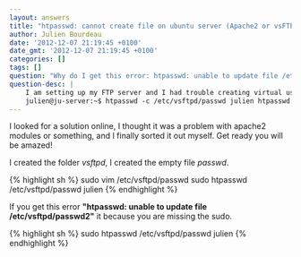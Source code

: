 ```yaml
---
layout: answers
title: "htpasswd: cannot create file on ubuntu server (Apache2 or vsFTPd)"
author: Julien Bourdeau
date: '2012-12-07 21:19:45 +0100'
date_gmt: '2012-12-07 21:19:45 +0100'
categories: []
tags: []
question: "Why do I get this error: htpasswd: unable to update file /etc/vsftpd/passwd2"
question-desc: |
    I am setting up my FTP server and I had trouble creating virtual users. Every time I used the htpasswd command I got this error message:
    julien@ju-server:~$ htpasswd -c /etc/vsftpd/passwd julien htpasswd: cannot create file /etc/vsftpd/passwd
---
```


I looked for a solution online, I thought it was a problem with apache2 modules or something, and I finally sorted it out myself. Get ready you will be amazed!

I created the folder *vsftpd*, I created the empty file *passwd*.

{% highlight sh %}
sudo vim /etc/vsftpd/passwd
sudo htpasswd /etc/vsftpd/passwd julien
{% endhighlight %}

If you get this error **"htpasswd: unable to update file /etc/vsftpd/passwd2"** it because you are missing the sudo.

{% highlight sh %}
sudo htpasswd /etc/vsftpd/passwd julien
{% endhighlight %}
